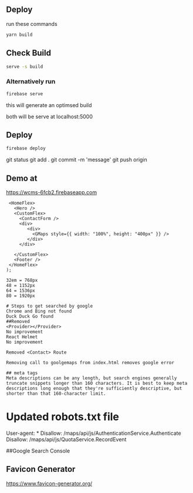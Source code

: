 ## Deploy

run these commands

```sh
yarn build
```

## Check Build

```sh
serve -s build
```

### Alternatively run

```sh
firebase serve
```

this will generate an optimsed build

both will be serve at localhost:5000

## Deploy

```sh
firebase deploy
```

git status
git add .
git commit -m 'message'
git push origin

## Demo at
https://wcms-6fcb2.firebaseapp.com

     <HomeFlex>
       <Hero />
       <CustomFlex>
         <ContactForm />
         <div>
            <div>
              <GMaps style={{ width: "100%", height: "400px" }} />
            </div>
         </div>
         
       </CustomFlex>
       <Footer />
     </HomeFlex>
    );

    32em = 768px
    48 = 1152px
    64 = 1536px
    80 = 1920px

    # Steps to get searched by google
    Chrome and Bing not found
    Duck Duck Go found
    ##Removed 
    <Provider></Provider>
    No improvement
    React Helmet
    No improvement

    Removed <Contact> Route

    Removing call to goolgemaps from index.html removes google error

    ## meta tags
    Meta descriptions can be any length, but search engines generally truncate snippets longer than 160 characters. It is best to keep meta descriptions long enough that they're sufficiently descriptive, but shorter than that 160-character limit.

# Updated robots.txt file
User-agent: *
Disallow: /maps/api/js/AuthenticationService.Authenticate
Disallow: /maps/api/js/QuotaService.RecordEvent

##Google Search Console

## Favicon Generator
https://www.favicon-generator.org/